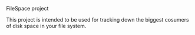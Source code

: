 FileSpace project

This project is intended to be used for tracking down the biggest cosumers of disk space in your file system.